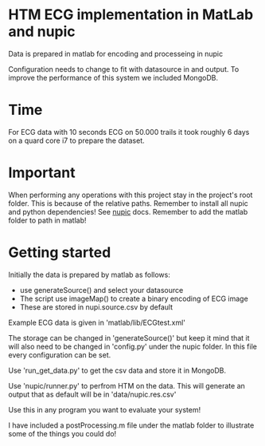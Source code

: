 # HTM ECG implementation in MatLab and nupic
Data is prepared in matlab for encoding and processeing in nupic

Configuration needs to change to fit with datasource in and output. 
To improve the performance of this system we included MongoDB.

# Time
For ECG data with 10 seconds ECG on 50.000 trails it took roughly 6 days on a quard core i7 to prepare the dataset.

# Important
When performing any operations with this project stay in the project's root folder. This is because of the relative paths. Remember to install all nupic and python dependencies! See [nupic](http://nupic.docs.numenta.org/quick-start/index.html) docs. Remember to add the matlab folder to path in matlab!

# Getting started
Initially the data is prepared by matlab as follows:

* use generateSource() and select your datasource
* The script use imageMap() to create a binary encoding of ECG image
* These are stored in nupi.source.csv by default

Example ECG data is given in 'matlab/lib/ECGtest.xml'

The storage can be changed in 'generateSource()' but keep it mind that it will also need to be changed in 'config.py' under the nupic folder. In this file every configuration can be set.

Use 'run_get_data.py' to get the csv data and store it in MongoDB.

Use 'nupic/runner.py' to perfrom HTM on the data. This will generate an output that as default will be in 'data/nupic.res.csv'

Use this in any program you want to evaluate your system!

I have included a postProcessing.m file under the matlab folder to illustrate some of the things you could do!
